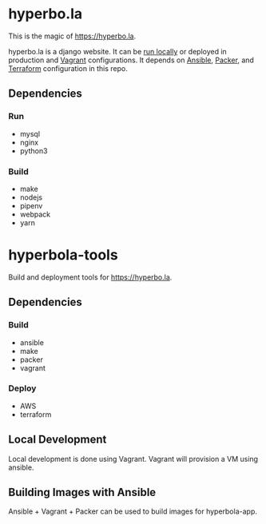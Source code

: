 # hyperbo.la

This is the magic of <https://hyperbo.la>.

hyperbo.la is a django website. It can be [run locally](/doc/local-development.md)
or deployed in production and [Vagrant](/Vagrantfile) configurations. It depends on [Ansible](/ansible),
[Packer](/packer), and [Terraform](/terraform) configuration in this repo.

## Dependencies

### Run

-   mysql
-   nginx
-   python3

### Build

-   make
-   nodejs
-   pipenv
-   webpack
-   yarn

# hyperbola-tools

Build and deployment tools for <https://hyperbo.la>.

## Dependencies

### Build

-   ansible
-   make
-   packer
-   vagrant

### Deploy

-   AWS
-   terraform

## Local Development

Local development is done using Vagrant. Vagrant will provision a VM using
ansible.

## Building Images with Ansible

Ansible + Vagrant + Packer can be used to build images for hyperbola-app.
